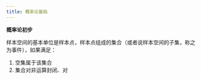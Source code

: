 ```yaml
---
title: 概率论基础
---
```


**概率论初步**

样本空间的基本单位是样本点，样本点组成的集合（或者说样本空间的子集，称之为事件），如果满足：

1.   空集属于该集合 
2.   集合对非运算封闭、对